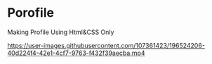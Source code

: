 # Porofile
Making Profile Using Html&amp;CSS Only

https://user-images.githubusercontent.com/107361423/196524206-40d224f4-42e1-4cf7-9763-f432f39aecba.mp4

